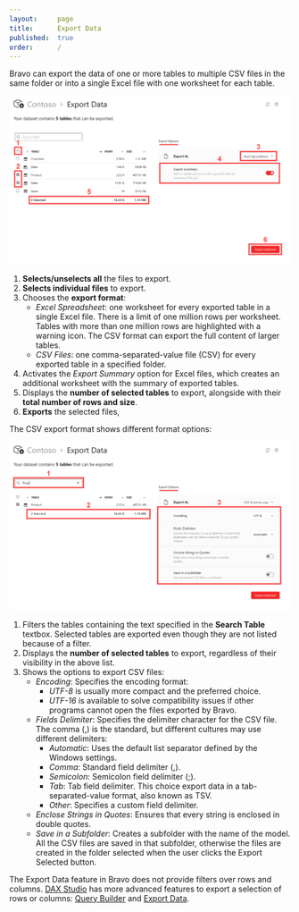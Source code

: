 ```yaml
---
layout:     page
title:      Export Data
published:  true
order:      /
---
```

Bravo can export the data of one or more tables to multiple CSV files in the same folder or into a single Excel file with one worksheet for each table.

<img src="../images/export-data-01.png" width="700" class="naked">

1. **Selects/unselects all** the files to export.
2. **Selects individual files** to export.
3. Chooses the **export format**:
    - *Excel Spreadsheet*: one worksheet for every exported table in a single Excel file. There is a limit of one million rows per worksheet. Tables with more than one million rows are highlighted with a warning icon. The CSV format can export the full content of larger tables.
    - *CSV Files*: one comma-separated-value file (CSV) for every exported table in a specified folder.
4. Activates the *Export Summary* option for Excel files, which creates an additional worksheet with the summary of exported tables.
5. Displays the **number of selected tables** to export, alongside with their **total number of rows and size**.
6. **Exports** the selected files,  

The CSV export format shows different format options:

<img src="../images/export-data-02.png" width="700" class="naked">

1. Filters the tables containing the text specified in the **Search Table** textbox. Selected tables are exported even though they are not listed because of a filter.
2. Displays the **number of selected tables** to export, regardless of their visibility in the above list.
3. Shows the options to export CSV files:
    - *Encoding*: Specifies the encoding format:
        - *UTF-8* is usually more compact and the preferred choice.
        - *UTF-16* is available to solve compatibility issues if other programs cannot open the files exported by Bravo.
    - *Fields Delimiter*: Specifies the delimiter character for the CSV file. The comma (,) is the standard, but different cultures may use different delimiters:
        - *Automatic*: Uses the default list separator defined by the Windows settings.
        - *Comma*: Standard field delimiter (,).
        - *Semicolon*: Semicolon field delimiter (;).
        - *Tab*: Tab field delimiter. This choice export data in a tab-separated-value format, also known as TSV.
        - *Other*: Specifies a custom field delimiter.
    - *Enclose Strings in Quotes*: Ensures that every string is enclosed in double quotes.
    - *Save in a Subfolder*: Creates a subfolder with the name of the model. All the CSV files are saved in that subfolder, otherwise the files are created in the folder selected when the user clicks the Export Selected button.
    
The Export Data feature in Bravo does not provide filters over rows and columns. [DAX Studio](https://daxstudio.org) has more advanced features to export a selection of rows or columns: [Query Builder](https://daxstudio.org/docs/features/query-builder/) and [Export Data](https://daxstudio.org/docs/features/export-data/).
